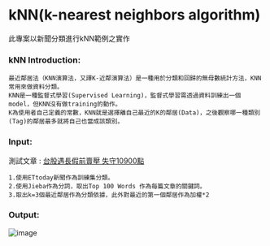 # kNN(k-nearest neighbors algorithm)
此專案以新聞分類進行kNN範例之實作

### kNN Introduction:

```
最近鄰居法（KNN演算法，又譯K-近鄰演算法）是一種用於分類和回歸的無母數統計方法，KNN常用來做資料分類。
KNN是一種監督式學習(Supervised Learning)，監督式學習需透過資料訓練出一個model，但KNN沒有做training的動作。
K為使用者自己定義的常數，KNN就是選擇離自己最近的K的鄰居(Data)，之後觀察哪一種類別(Tag)的鄰居最多就將自己也當成該類別。
```
### Input:

測試文章 : [台股遇長假前賣壓 失守10900點](https://tw.news.yahoo.com/%E5%8F%B0%E8%82%A1%E9%81%87%E9%95%B7%E5%81%87%E5%89%8D%E8%B3%A3%E5%A3%93-%E5%A4%B1%E5%AE%8810900%E9%BB%9E-062006790.html)  
```
1.使用ETtoday新聞作為訓練集分類。
2.使用Jieba作為分詞，取出Top 100 Words 作為每篇文章的關鍵詞。
3.取出k=3個最近鄰居作為分類依據，此外對最近的第一個鄰居作為加權*2
```

### Output:

![image](https://github.com/Larix/KNN/blob/master/1.jpg)
